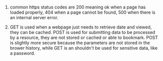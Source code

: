 1. common https status codes are 200 meaning ok when a page has loaded properly, 404 when a page cannot be found, 500 when there is an internal server error.

2. GET is used when a webpage just needs to retrieve date and viewed, they can be cached. POST is used for submitting data to be processed by a resource, they are not stored or cached or able to bookmark. POST is slightly more secure because the parameters are not stored in the brower history, while GET is an shouldn't be used for sensitive data, like a password.